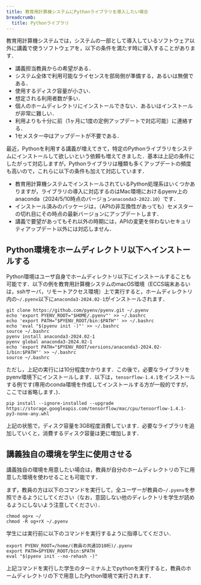 ```yaml
---
title: 教育用計算機システムにPythonライブラリを導入したい場合
breadcrumb:
  title: Pythonライブラリ
---
```


教育用計算機システムでは，システムの一部として導入しているソフトウェア以外に講義で使うソフトウェアを，以下の条件を満たす時に導入することがあります．

- 講義担当教員からの希望がある．
- システム全体で利用可能なライセンスを部局側が準備する，あるいは無償である．
- 使用するディスク容量が小さい．
- 想定される利用者数が多い．
- 個人のホームディレクトリにインストールできない．あるいはインストールが非常に難しい．
- 利用よりも十分に前（1ヶ月に1度の定例アップデートで対応可能）に連絡する．
- 1セメスター中はアップデートが不要である．

最近，Pythonを利用する講義が増えてきて，特定のPythonライブラリをシステムにインストールして欲しいという依頼も増えてきました．基本は上記の条件にしたがって対応しますが，Pythonライブラリは種類も多くアップデートの頻度も高いので，これらに以下の条件も加えて対応しています．

- 教育用計算機システムでインストールされているPython処理系はいくつかありますが，ライブラリの導入に対応するのはMac環境におけるpyenv上のanaconda（2024/5/10時点のバージョン`anaconda3-2022.10`）です．
- インストール済みのパッケージは，（APIの非互換性があっても）セメスターの切れ目にその時点の最新バージョンにアップデートします．
- 講義で要望があってもそれ以外の時期には，APIの変更を伴わないセキュリティアップデート以外には対応しません．

## Python環境をホームディレクトリ以下へインストールする

Python環境はユーザ自身でホームディレクトリ以下にインストールすることも可能です．以下の例を教育用計算機システムのmacOS環境（ECCS端末あるいは，sshサーバ，リモートアクセス環境）上で実行すると，ホームディレクトリ内の`~/.pyenv`以下に`anaconda3-2024.02-1`がインストールされます．

```
git clone https://github.com/pyenv/pyenv.git ~/.pyenv
echo 'export PYENV_ROOT="$HOME/.pyenv"' >> ~/.bashrc
echo 'export PATH="$PYENV_ROOT/bin:$PATH"' >> ~/.bashrc
echo 'eval "$(pyenv init -)"' >> ~/.bashrc
source ~/.bashrc
pyenv install anaconda3-2024.02-1
pyenv global anaconda3-2024.02-1
echo 'export PATH="$PYENV_ROOT/versions/anaconda3-2024.02-1/bin:$PATH"' >> ~/.bashrc
source ~/.bashrc
```

ただし，上記の実行には10分程度かかります．この後で，必要なライブラリをpyenv環境下にインストールします．以下は，`tensorflow-1.4.1`をインストールする例です(専用のconda環境を作成してインストールする方が一般的ですが，ここでは省略します．)．

```
pip install --ignore-installed --upgrade https://storage.googleapis.com/tensorflow/mac/cpu/tensorflow-1.4.1-py3-none-any.whl
```

上記の状態で，ディスク容量を3GB程度消費しています．必要なライブラリを追加していくと，消費するディスク容量は更に増加します．

## 講義独自の環境を学生に使用させる

講義独自の環境を用意したい場合は，教員が自分のホームディレクトリの下に用意した環境を使わせることも可能です．

まず，教員の方は以下のコマンドを実行して，全ユーザーが教員の`~/.pyenv`を参照できるようにしてください（なお，意図しない他のディレクトリを学生が読めるようにしないよう注意してください）．

```
chmod og+x ~/
chmod -R og+rX ~/.pyenv
```

学生には実行前に以下のコマンドを実行するように指導してください．

```
export PYENV_ROOT=/home/(教員の共通ID10桁)/.pyenv
export PATH=$PYENV_ROOT/bin:$PATH
eval "$(pyenv init --no-rehash -)"
```

上記コマンドを実行した学生のターミナル上でpythonを実行すると，教員のホームディレクトリの下で用意したPython環境で実行されます．